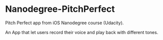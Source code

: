 # Nanodegree-PitchPerfect

Pitch Perfect app from iOS Nanodegree course (Udacity).

An App that let users record their voice and play back with different tones.

